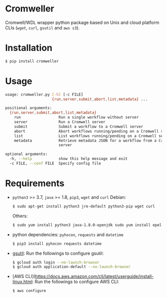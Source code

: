 # Cromweller
Cromwell/WDL wrapper python package based on Unix and cloud platform CLIs (`wget`, `curl`, `gsutil` and `aws s3`).

# Installation

```bash
$ pip install cromweller
```

# Usage

```bash
usage: cromweller.py [-h] [-c FILE]
                     {run,server,submit,abort,list,metadata} ...

positional arguments:
  {run,server,submit,abort,list,metadata}
    run                 Run a single workflow without server
    server              Run a Cromwell server
    submit              Submit a workflow to a Cromwell server
    abort               Abort workflows running/pending on a Cromwell server
    list                List workflows running/pending on a Cromwell server
    metadata            Retrieve metadata JSON for a workflow from a Cromwell
                        server

optional arguments:
  -h, --help            show this help message and exit
  -c FILE, --conf FILE  Specify config file
```

# Requirements

* `python3` >= 3.7, `java` >= 1.8, `pip3`, `wget` and `curl`
	Debian:
	```bash
	$ sudo apt-get install python3 jre-default python3-pip wget curl
	```
	Others:
	```bash
	$ sudo yum install python3 java-1.8.0-openjdk sudo yum install epel-release wget curl
	```

* python dependencies: `pyhocon`, `requests` and `datetime`
	```bash
	$ pip3 install pyhocon requests datetime
	```

* [gsutil](https://cloud.google.com/storage/docs/gsutil_install): Run the followings to configure gsutil:
	```bash
	$ gcloud auth login --no-launch-browser
	$ gcloud auth application-default --no-launch-browser
	```

* [AWS CLI](https://docs.aws.amazon.com/cli/latest/userguide/install-linux.html: Run the followings to configure AWS CLI:
	```bash
	$ aws configure
	```
